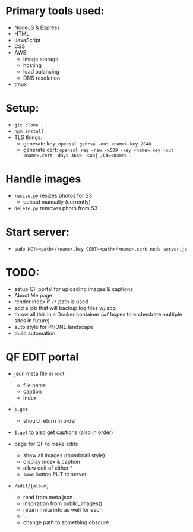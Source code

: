 
# Primary tools used:
  - NodeJS & Express
  - HTML
  - JavaScript
  - CSS
  - AWS
    - image storage
    - hosting
    - load balancing
    - DNS resolution
  - tmux

# Setup:
  - `git clone ...`
  - `npm install`
  - TLS things:
    - generate key: `openssl genrsa -out <name>.key 2048`
    - generate cert: `openssl req -new -x509 -key <name>.key -out <name>.cert -days 3650 -subj /CN=<name>`

# Handle images
  - `resize.py` resizes photos for S3
    - upload manually (currently)
  - `delete.py` removes photo from S3

# Start server:
  - `sudo KEY=<path>/<name>.key CERT=<path>/<name>.cert node server.js`

# TODO:
  - setup QF portal for uploading images & captions
  - About Me page
  - render index if `/*` path is used
  - add a job that will backup log files w/ scp
  - throw all this in a Docker container (w/ hopes to orchestrate multiple sites in future)
  - auto style for PHONE landscape
  - build automation

# QF EDIT portal
  - json meta file in root
    - file name
    - caption
    - index
  - `$.get`
    - should return in order
  - `$.get` to also get captions (also in order)
  - page for QF to make edits
    - show all images (thumbnail style)
    - display index & caption
    - allow edit of either ^
    - `save` button PUT to server

  - `/edit/{album}`
    - read from meta.json
    - inspiration from public_images()
    - return meta info as well for each 
    - ...
    - change path to something obscure
